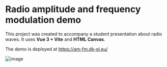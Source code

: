 # Radio amplitude and frequency modulation demo

This project was created to accompany a student presentation about radio waves.
It uses **Vue 3 + Vite** and **HTML Canvas**.

The demo is deployed at https://am-fm.dk-gl.eu/

![image](https://github.com/user-attachments/assets/75575cc9-fb60-4a0b-bf26-a8158ce992d4)
